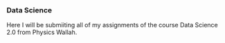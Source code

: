 ### Data Science
Here I will be submiiting all of my assignments of the course Data Science 2.0 from Physics Wallah.
